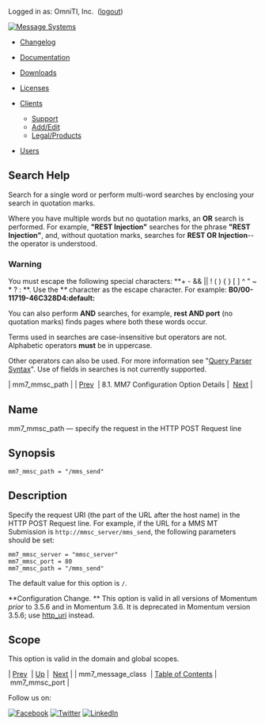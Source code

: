 Logged in as: OmniTI, Inc.  ([logout](https://support.messagesystems.com/logout.php))

[![Message Systems](https://support.messagesystems.com/images/ms-white205.png)](https://support.messagesystems.com/start.php) 

*   [Changelog](https://support.messagesystems.com/start.php?show=changelog)
*   [Documentation](https://support.messagesystems.com/docs/)
*   [Downloads](https://support.messagesystems.com/start.php)

*   [Licenses](https://support.messagesystems.com/license_summary.php)
*   <a href="">Clients</a>
    *   [Support](https://support.messagesystems.com/cs.php)
    *   [Add/Edit](https://support.messagesystems.com/edit_client.php)
    *   [Legal/Products](https://support.messagesystems.com/edit_products.php)
*   [Users](https://support.messagesystems.com/edit_customer.php)

## Search Help

Search for a single word or perform multi-word searches by enclosing your search in quotation marks.

Where you have multiple words but no quotation marks, an **OR** search is performed. For example, **"REST Injection"** searches for the phrase **"REST Injection"**, and, without quotation marks, searches for **REST OR Injection**--the operator is understood.

### Warning

You must escape the following special characters: **+ - && || ! ( ) { } [ ] ^ " ~ * ? : \**. Use the **\** character as the escape character. For example: **B0/00-11719-46C328D4\:default\:**

You can also perform **AND** searches, for example, **rest AND port** (no quotation marks) finds pages where both these words occur.

Terms used in searches are case-insensitive but operators are not. Alphabetic operators **must** be in uppercase.

Other operators can also be used. For more information see "[Query Parser Syntax](https://lucene.apache.org/core/old_versioned_docs/versions/3_0_0/queryparsersyntax.html)". Use of fields in searches is not currently supported.

| mm7_mmsc_path |
| [Prev](mobility.conf.mm7_message_class.php)  | 8.1. MM7 Configuration Option Details |  [Next](mobility.conf.mm7_mmsc_port.php) |

<a name="mobility.conf.mm7_mmsc_path"></a>
## Name

mm7_mmsc_path — specify the request in the HTTP POST Request line

## Synopsis

`mm7_mmsc_path = "/mms_send"`

<a name="idp2467648"></a>
## Description

Specify the request URI (the part of the URL after the host name) in the HTTP POST Request line. For example, if the URL for a MMS MT Submission is `http://mmsc_server/mms_send`, the following parameters should be set:

```
mm7_mmsc_server = "mmsc_server"
mm7_mmsc_port = 80
mm7_mmsc_path = "/mms_send"
```

The default value for this option is `/`.

**Configuration Change. ** This option is valid in all versions of Momentum *prior* to 3.5.6 and in Momentum 3.6\. It is deprecated in Momentum version 3.5.6; use [http_uri](https://support.messagesystems.com/docs/web-ref/conf.ref.http_uri.php) instead.

<a name="idp2474512"></a>
## Scope

This option is valid in the domain and global scopes.

| [Prev](mobility.conf.mm7_message_class.php)  | [Up](mobility.mm7.options.php#mm7.conf) |  [Next](mobility.conf.mm7_mmsc_port.php) |
| mm7_message_class  | [Table of Contents](index.php) |  mm7_mmsc_port |

Follow us on:

[![Facebook](https://support.messagesystems.com/images/icon-facebook.png)](http://www.facebook.com/messagesystems) [![Twitter](https://support.messagesystems.com/images/icon-twitter.png)](http://twitter.com/#!/MessageSystems) [![LinkedIn](https://support.messagesystems.com/images/icon-linkedin.png)](http://www.linkedin.com/company/message-systems)